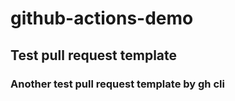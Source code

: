 # github-actions-demo

## Test pull request template

### Another test pull request template by gh cli
